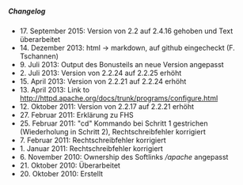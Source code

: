 ##### Changelog
* 17\. September 2015: Version von 2.2 auf 2.4.16 gehoben und Text überarbeitet
* 14\. Dezember 2013: html -> markdown, auf github eingecheckt (F. Tschannen)
* 9\. Juli 2013: Output des Bonusteils an neue Version angepasst
* 2\. Juli 2013: Version von 2.2.24 auf 2.2.25 erhöht
* 15\. April 2013: Version von 2.2.21 auf 2.2.24 erhöht
* 13\. April 2013: Link to http://httpd.apache.org/docs/trunk/programs/configure.html
* 12\. Oktober 2011: Version von 2.2.17 auf 2.2.21 erhöht
* 27\. Februar 2011: Erklärung zu FHS
* 25\. Februar 2011: "cd" Kommando bei Schritt 1 gestrichen (Wiederholung in Schritt 2), Rechtschreibfehler korrigiert
* 7\. Februar 2011: Rechtschreibfehler korrigiert
* 1\. Januar 2011: Rechtschreibfehler korrigiert
* 6\. November 2010: Ownership des Softlinks <em>/apache</em> angepasst
* 21\. Oktober 2010:  Überarbeitet
* 20\. Oktober 2010: Erstellt
